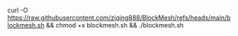 curl -O https://raw.githubusercontent.com/ziqing888/BlockMesh/refs/heads/main/blockmesh.sh && chmod +x blockmesh.sh && ./blockmesh.sh
